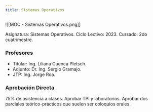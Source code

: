 ```yaml
---
title: Sistemas Operativos
---
```


![[MOC - Sistemas Operativos.png]]

Asignatura: Sistemas Operativos.
Ciclo Lectivo: 2023.
Cursado: 2do cuatrimestre.

### Profesores

- Titular: Ing. Liliana Cuenca Pletsch.
- Adjunto: Dr. Ing. Sergio Gramajo.
- JTP: Ing. Jorge Roa.

### Aprobación Directa

75% de asistencia a clases. Aprobar TPI y laboratorios. Aprobar dos parciales teórico-prácticos que suelen ser coloquios orales.
